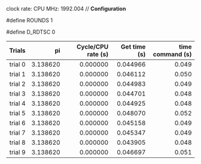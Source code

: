 clock rate:
CPU MHz:             1992.004
// **Configuration**

#define ROUNDS 1

#define D_RDTSC 0

| Trials | pi | Cycle/CPU rate (s) | Get time (s) | time command (s) |
|-:|-:|-:|-:|-:|
| trial 0 |  3.138620 | 0.000000 | 0.044966 | 0.049 |
| trial 1 |  3.138620 | 0.000000 | 0.046112 | 0.050 |
| trial 2 |  3.138620 | 0.000000 | 0.044983 | 0.049 |
| trial 3 |  3.138620 | 0.000000 | 0.044701 | 0.048 |
| trial 4 |  3.138620 | 0.000000 | 0.044925 | 0.048 |
| trial 5 |  3.138620 | 0.000000 | 0.048070 | 0.052 |
| trial 6 |  3.138620 | 0.000000 | 0.045158 | 0.049 |
| trial 7 |  3.138620 | 0.000000 | 0.045347 | 0.049 |
| trial 8 |  3.138620 | 0.000000 | 0.043905 | 0.048 |
| trial 9 |  3.138620 | 0.000000 | 0.046697 | 0.051 |
